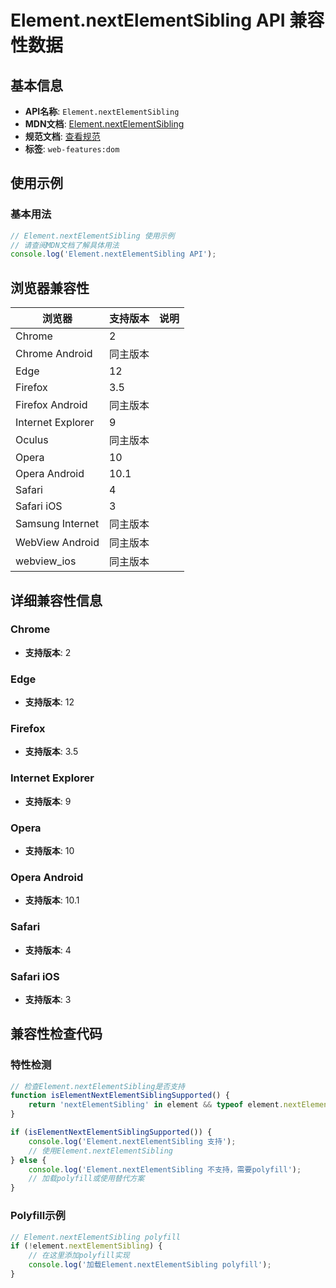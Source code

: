 # Element.nextElementSibling API 兼容性数据

## 基本信息

- **API名称**: `Element.nextElementSibling`
- **MDN文档**: [Element.nextElementSibling](https://developer.mozilla.org/docs/Web/API/Element/nextElementSibling)
- **规范文档**: [查看规范](https://dom.spec.whatwg.org/#ref-for-dom-nondocumenttypechildnode-nextelementsibling②)
- **标签**: `web-features:dom`

## 使用示例

### 基本用法

```javascript
// Element.nextElementSibling 使用示例
// 请查阅MDN文档了解具体用法
console.log('Element.nextElementSibling API');
```

## 浏览器兼容性

| 浏览器 | 支持版本 | 说明 |
|--------|----------|------|
| Chrome | 2 |  |
| Chrome Android | 同主版本 |  |
| Edge | 12 |  |
| Firefox | 3.5 |  |
| Firefox Android | 同主版本 |  |
| Internet Explorer | 9 |  |
| Oculus | 同主版本 |  |
| Opera | 10 |  |
| Opera Android | 10.1 |  |
| Safari | 4 |  |
| Safari iOS | 3 |  |
| Samsung Internet | 同主版本 |  |
| WebView Android | 同主版本 |  |
| webview_ios | 同主版本 |  |

## 详细兼容性信息

### Chrome

- **支持版本**: 2

### Edge

- **支持版本**: 12

### Firefox

- **支持版本**: 3.5

### Internet Explorer

- **支持版本**: 9

### Opera

- **支持版本**: 10

### Opera Android

- **支持版本**: 10.1

### Safari

- **支持版本**: 4

### Safari iOS

- **支持版本**: 3

## 兼容性检查代码

### 特性检测

```javascript
// 检查Element.nextElementSibling是否支持
function isElementNextElementSiblingSupported() {
    return 'nextElementSibling' in element && typeof element.nextElementSibling === 'function';
}

if (isElementNextElementSiblingSupported()) {
    console.log('Element.nextElementSibling 支持');
    // 使用Element.nextElementSibling
} else {
    console.log('Element.nextElementSibling 不支持，需要polyfill');
    // 加载polyfill或使用替代方案
}
```

### Polyfill示例

```javascript
// Element.nextElementSibling polyfill
if (!element.nextElementSibling) {
    // 在这里添加polyfill实现
    console.log('加载Element.nextElementSibling polyfill');
}
```


